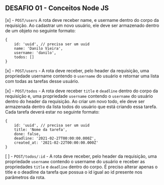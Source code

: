 ## DESAFIO 01 - Conceitos Node JS

[x] - `POST/users` A rota deve receber name, e username dentro do corpo da requisição. Ao cadastrar um novo usuário, ele deve ser armazenado dentro de um objeto no seguinte formato:
```
{ 
	id: 'uuid', // precisa ser um uuid
	name: 'Danilo Vieira', 
	username: 'danilo', 
	todos: []
}  
```

[x] - `POST/users` - A rota deve receber, pelo header da requisição, uma propriedade username contendo o `username` do usuário e retornar uma lista com todas as tarefas desse usuário.

[x] - `POST/todos` - A rota deve receber `title` e `deadline` dentro do corpo da requisição e, uma propriedade `username` contendo o `username` do usuário dentro do header da requisição. Ao criar um novo todo, ele deve ser armazenada dentro da lista todos do usuário que está criando essa tarefa. Cada tarefa deverá estar no seguinte formato: 
```
{ 
	id: 'uuid', // precisa ser um uuid
	title: 'Nome da tarefa',
	done: false, 
	deadline: '2021-02-27T00:00:00.000Z', 
	created_at: '2021-02-22T00:00:00.000Z'
}
```

[ ] - `POST/todos/:id` - A rota deve receber, pelo header da requisição, uma propriedade `username` contendo o username do usuário e receber as propriedades `title` e `deadline` dentro do corpo. É preciso alterar apenas o title e o deadline da tarefa que possua o id igual ao id presente nos parâmetros da rota.